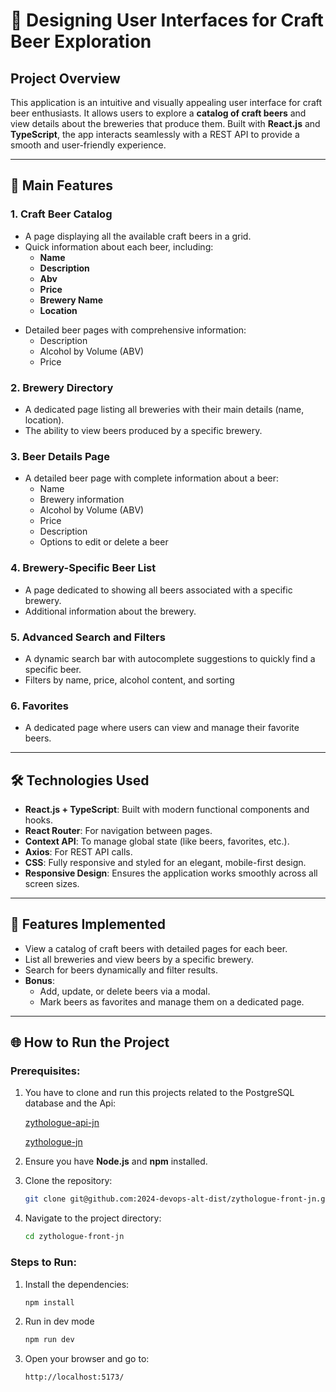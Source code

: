 # 🍺 Designing User Interfaces for Craft Beer Exploration

## Project Overview

This application is an intuitive and visually appealing user interface for craft beer enthusiasts. It allows users to explore a **catalog of craft beers** and view details about the breweries that produce them. Built with **React.js** and **TypeScript**, the app interacts seamlessly with a REST API to provide a smooth and user-friendly experience.

---

## 🌟 Main Features

### 1. **Craft Beer Catalog**
- A page displaying all the available craft beers in a grid.
- Quick information about each beer, including:
    - **Name**
    - **Description**
    - **Abv**
    - **Price**
    - **Brewery Name**
    - **Location**

[//]: # (    - **Image**)
- Detailed beer pages with comprehensive information:
    - Description
    - Alcohol by Volume (ABV)
    - Price

### 2. **Brewery Directory**
- A dedicated page listing all breweries with their main details (name, location).
- The ability to view beers produced by a specific brewery.

### 3. **Beer Details Page**
- A detailed beer page with complete information about a beer:
    - Name
    - Brewery information
    - Alcohol by Volume (ABV)
    - Price
    - Description
    - Options to edit or delete a beer

### 4. **Brewery-Specific Beer List**
- A page dedicated to showing all beers associated with a specific brewery.
- Additional information about the brewery.

### 5. **Advanced Search and Filters**
- A dynamic search bar with autocomplete suggestions to quickly find a specific beer.
- Filters by name, price, alcohol content, and sorting

### 6. **Favorites**
- A dedicated page where users can view and manage their favorite beers.

---

## 🛠️ Technologies Used

- **React.js + TypeScript**: Built with modern functional components and hooks.
- **React Router**: For navigation between pages.
- **Context API**: To manage global state (like beers, favorites, etc.).
- **Axios**: For REST API calls.
- **CSS**: Fully responsive and styled for an elegant, mobile-first design.
- **Responsive Design**: Ensures the application works smoothly across all screen sizes.

---

## 🚀 Features Implemented

- View a catalog of craft beers with detailed pages for each beer.
- List all breweries and view beers by a specific brewery.
- Search for beers dynamically and filter results.
- **Bonus**:
    - Add, update, or delete beers via a modal.
    - Mark beers as favorites and manage them on a dedicated page.

---

## 🌐 How to Run the Project



### Prerequisites:
1. You have to clone and run this projects related to the PostgreSQL database and the Api:

    [zythologue-api-jn](https://github.com/2024-devops-alt-dist/zythologue-api-jn)

    [zythologue-jn](https://github.com/2024-devops-alt-dist/zythologue-jn)

2. Ensure you have **Node.js** and **npm** installed.
3. Clone the repository:
   ```bash
   git clone git@github.com:2024-devops-alt-dist/zythologue-front-jn.git
   ```
4. Navigate to the project directory:
    ```bash
    cd zythologue-front-jn
    ```
   
### Steps to Run:
1. Install the dependencies:
    ```bash
    npm install
    ```
2. Run in dev mode
    ```bash
    npm run dev
    ```
3.	Open your browser and go to:
    ```
    http://localhost:5173/
    ```